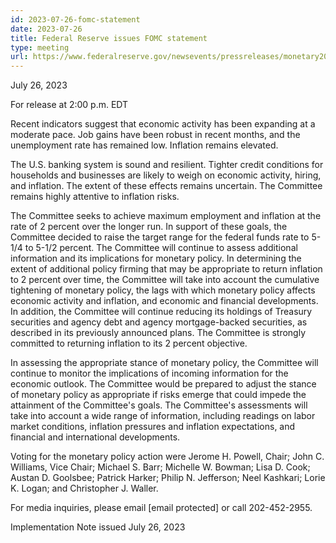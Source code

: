 ```yaml
---
id: 2023-07-26-fomc-statement
date: 2023-07-26
title: Federal Reserve issues FOMC statement
type: meeting
url: https://www.federalreserve.gov/newsevents/pressreleases/monetary20230726a.htm
---
```


July 26, 2023

For release at 2:00 p.m. EDT

Recent indicators suggest that economic activity has been expanding at a moderate pace. Job gains have been robust in recent months, and the unemployment rate has remained low. Inflation remains elevated.

The U.S. banking system is sound and resilient. Tighter credit conditions for households and businesses are likely to weigh on economic activity, hiring, and inflation. The extent of these effects remains uncertain. The Committee remains highly attentive to inflation risks.

The Committee seeks to achieve maximum employment and inflation at the rate of 2 percent over the longer run. In support of these goals, the Committee decided to raise the target range for the federal funds rate to 5-1/4 to 5-1/2 percent. The Committee will continue to assess additional information and its implications for monetary policy. In determining the extent of additional policy firming that may be appropriate to return inflation to 2 percent over time, the Committee will take into account the cumulative tightening of monetary policy, the lags with which monetary policy affects economic activity and inflation, and economic and financial developments. In addition, the Committee will continue reducing its holdings of Treasury securities and agency debt and agency mortgage-backed securities, as described in its previously announced plans. The Committee is strongly committed to returning inflation to its 2 percent objective.

In assessing the appropriate stance of monetary policy, the Committee will continue to monitor the implications of incoming information for the economic outlook. The Committee would be prepared to adjust the stance of monetary policy as appropriate if risks emerge that could impede the attainment of the Committee's goals. The Committee's assessments will take into account a wide range of information, including readings on labor market conditions, inflation pressures and inflation expectations, and financial and international developments.

Voting for the monetary policy action were Jerome H. Powell, Chair; John C. Williams, Vice Chair; Michael S. Barr; Michelle W. Bowman; Lisa D. Cook; Austan D. Goolsbee; Patrick Harker; Philip N. Jefferson; Neel Kashkari; Lorie K. Logan; and Christopher J. Waller.

For media inquiries, please email [email protected] or call 202-452-2955.

Implementation Note issued July 26, 2023